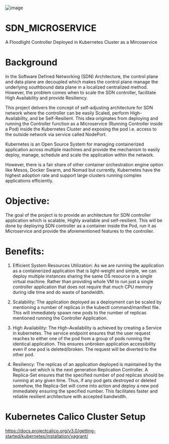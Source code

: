 ![image](https://user-images.githubusercontent.com/42255118/50248870-42f4ee00-0391-11e9-85b8-c50e2e2d7811.png)

# SDN_MICROSERVICE
A Floodlight Controller Deployed in Kubernetes Cluster as a Mircoservice

# Background
In the Software Defined Networking (SDN) Architecture, the control plane and data plane are decoupled which makes the control plane manage the underlying southbound data plane in a localized centralized method. However, the problem comes when to scale the SDN controller, facilitate High Availability and provide Resiliency.

This project delivers the concept of self-adjusting architecture for SDN network where the controller can be easily Scaled, perform High-Availability, and be Self-Resilient. This idea originates from deploying and running the Controller function as a Microservice (Running Controller inside a Pod) inside the Kubernetes Cluster and exposing the pod i.e. access to the outside network via service called NodePort. 

Kubernetes is an Open Source System for managing containerized application across multiple machines and provide the mechanism to easily deploy, manage, schedule and scale the application within the network.

However, there is a fair share of other container orchestration engine option like Mesos, Docker Swarm, and Nomad but currently, Kubernetes have the highest adoption rate and support large clusters running complex applications efficiently.

# Objective:
The goal of the project is to provide an architecture for SDN controller application which is scalable, Highly available and self-resilient. This will be done by deploying SDN controller as a container inside the Pod, run it as Microservice and provide the aforementioned features to the controller.


# Benefits:

1.	Efficient System Resources Utilization: As we are running the application as a containerized application that is light-weight and simple, we can deploy multiple instances sharing the same OS resource in a single virtual machine. Rather than providing whole VM to run just a single controller application that does not require that much CPU memory during idle time and do waste of bandwidth. 

2.	Scalability: The application deployed as a deployment can be scaled by mentioning a number of replicas in the kubectl command/manifest file. This will immediately spawn new pods to the number of replicas mentioned running the Controller Application.

3.	High Availability: The High-Availability is achieved by creating a Service in kubernetes. The service endpoint ensures that the user request reaches to either one of the pod from a group of pods running the identical application. This ensures unbroken application accessibility even if one pod is deleted/broken. The request will be diverted to the other pod.

4.	Resiliency: The replicas of an application deployed is maintained by the Replica-set which is the next generation Replication Controller. A Replica-Set ensures that the specified number of pod replicas should be running at any given time. Thus, if any pod gets destroyed or deleted somehow, the Replica-Set will come into action and deploy a new pod immediately ensuring the specified number. This facilitates faster and reliable resilient architecture with accepted bandwidth.


# Kubernetes Calico Cluster Setup 
https://docs.projectcalico.org/v3.0/getting-started/kubernetes/installation/vagrant/


